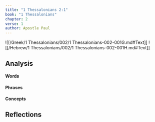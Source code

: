 ```yaml
---
title: "1 Thessalonians 2:1"
book: "1 Thessalonians"
chapter: 2
verse: 1
author: Apostle Paul
---
```

![[/Greek/1 Thessalonians/002/1 Thessalonians-002-001G.md#Text]]
![[/Hebrew/1 Thessalonians/002/1 Thessalonians-002-001H.md#Text]]

## Analysis

#### Words

#### Phrases

#### Concepts

## Reflections
